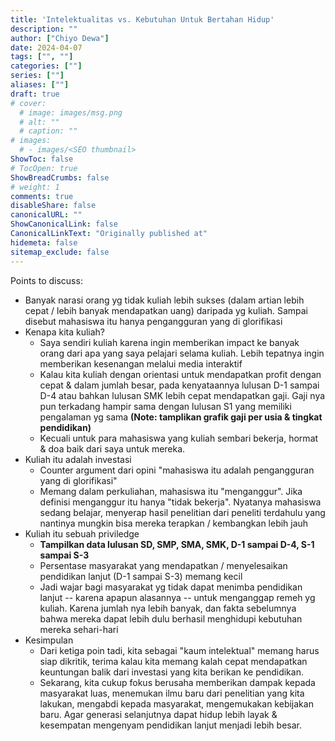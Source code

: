 ```yaml
---
title: 'Intelektualitas vs. Kebutuhan Untuk Bertahan Hidup'
description: ""
author: ["Chiyo Dewa"]
date: 2024-04-07
tags: ["", ""]
categories: [""]
series: [""]
aliases: [""]
draft: true
# cover:
  # image: images/msg.png
  # alt: ""
  # caption: ""
# images:
  # - images/<SEO thumbnail>
ShowToc: false
# TocOpen: true
ShowBreadCrumbs: false
# weight: 1
comments: true
disableShare: false
canonicalURL: ""
ShowCanonicalLink: false
CanonicalLinkText: "Originally published at"
hidemeta: false
sitemap_exclude: false
---
```


Points to discuss:
- Banyak narasi orang yg tidak kuliah lebih sukses (dalam artian lebih cepat / lebih banyak mendapatkan uang) daripada yg kuliah. Sampai disebut mahasiswa itu hanya pengangguran yang di glorifikasi
- Kenapa kita kuliah?
  - Saya sendiri kuliah karena ingin memberikan impact ke banyak orang dari apa yang saya pelajari selama kuliah. Lebih tepatnya ingin memberikan kesenangan melalui media interaktif
  - Kalau kita kuliah dengan orientasi untuk mendapatkan profit dengan cepat & dalam jumlah besar, pada kenyataannya lulusan D-1 sampai D-4 atau bahkan lulusan SMK lebih cepat mendapatkan gaji. Gaji nya pun terkadang hampir sama dengan lulusan S1 yang memiliki pengalaman yg sama **(Note: tamplikan grafik gaji per usia & tingkat pendidikan)**
  - Kecuali untuk para mahasiswa yang kuliah sembari bekerja, hormat & doa baik dari saya untuk mereka.
- Kuliah itu adalah investasi
  - Counter argument dari opini "mahasiswa itu adalah pengangguran yang di glorifikasi"
  - Memang dalam perkuliahan, mahasiswa itu "menganggur". Jika definisi menganggur itu hanya "tidak bekerja". Nyatanya mahasiswa sedang belajar, menyerap hasil penelitian dari peneliti terdahulu yang nantinya mungkin bisa mereka terapkan / kembangkan lebih jauh
- Kuliah itu sebuah priviledge
  - **Tampilkan data lulusan SD, SMP, SMA, SMK, D-1 sampai D-4, S-1 sampai S-3**
  - Persentase masyarakat yang mendapatkan / menyelesaikan pendidikan lanjut (D-1 sampai S-3) memang kecil
  - Jadi wajar bagi masyarakat yg tidak dapat menimba pendidikan lanjut -- karena apapun alasannya -- untuk menganggap remeh yg kuliah. Karena jumlah nya lebih banyak, dan fakta sebelumnya bahwa mereka dapat lebih dulu berhasil menghidupi kebutuhan mereka sehari-hari
- Kesimpulan
  - Dari ketiga poin tadi, kita sebagai "kaum intelektual" memang harus siap dikritik, terima kalau kita memang kalah cepat mendapatkan keuntungan balik dari investasi yang kita berikan ke pendidikan.
  - Sekarang, kita cukup fokus berusaha memberikan dampak kepada masyarakat luas, menemukan ilmu baru dari penelitian yang kita lakukan, mengabdi kepada masyarakat, mengemukakan kebijakan baru. Agar generasi selanjutnya dapat hidup lebih layak & kesempatan mengenyam pendidikan lanjut menjadi lebih besar.